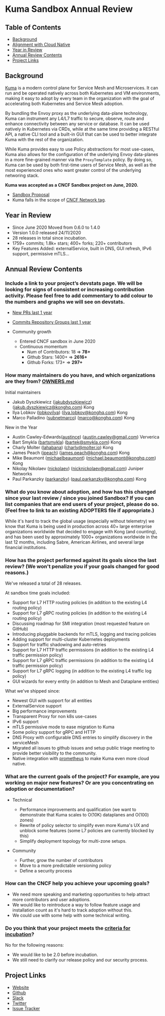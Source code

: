 # Kuma Sandbox Annual Review

## Table of Contents

- [Background](#background)
- [Alignment with Cloud Native](#alignment-with-cloud-native)
- [Year in Review](#year-in-review)
- [Annual Review Contents](#annual-review-contents)
- [Project Links](#project-links)

## Background

[Kuma](https://kuma.io) is a modern control plane for Service Mesh and Microservices. It can run and be operated natively across both Kubernetes and VM environments, making it easy to adopt by every team in the organization with the goal of accelerating both Kubernetes and Service Mesh adoption.

By bundling the Envoy proxy as the underlying data-plane technology, Kuma can instrument any L4/L7 traffic to secure, observe, route and enhance connectivity between any service or database. It can be used natively in Kubernetes via CRDs, while at the same time providing a RESTful API, a native CLI tool and a built-in GUI that can be used to better integrate Kuma with the rest of the organization.

While Kuma provides easy to use Policy abstractions for most use-cases, Kuma also allows for the configuration of the underlying Envoy data-planes in a more fine-grained manner via the `ProxyTemplate` policy. By doing so, Kuma can be used by both first-time users of Service Mesh, as well as the most experienced ones who want greater control of the underlying networing stack.


**Kuma was accepted as a CNCF Sandbox project on June, 2020.**
- [Sandbox Proposal](https://github.com/cncf/toc/blob/main/proposals/sandbox/kuma.md)
- Kuma falls in the scope of [CNCF Network tag](https://github.com/cncf/tag-network).


## Year in Review

- Since June 2020 Moved from 0.6.0 to 1.4.0
- Version 1.0.0 released 24/11/2020
- 28 releases in total since incubation.
- 1759+ commits; 1.8k+ stars; 400+ forks; 220+ contributors
- Key Features Added: externalService, built in DNS, GUI refresh, IPv6 support, permissive mTLS... 

## Annual Review Contents

### Include a link to your project’s devstats page. We will be looking for signs of consistent or increasing contribution activity. Please feel free to add commentary to add colour to the numbers and graphs we will see on devstats.

  - [New PRs last 1 year](https://kuma.devstats.cncf.io/d/15/new-prs-in-repository-groups?orgId=1&from=1586448000000&to=1622476799000&var-period=w&var-repogroup_name=All)

  - [Commits Repository Groups last 1 year](https://kuma.devstats.cncf.io/d/2/commits-repository-groups?orgId=1&from=now-1y&to=now&var-period=w&var-repogroups=All)

  - Community growth
    - Entered CNCF sandbox in June 2020
    - Continuous momentum
      - Num of Contributors: 18 => **78+**
      - Github Stars: 1400+ => **2616+**
      - Github Forks: 173+ => **297+**

### How many maintainers do you have, and which organizations are they from? [OWNERS.md](https://github.com/kumahq/kuma/blob/master/OWNERS.md)

  Initial maintainers
  * Jakub Dyszkiewicz ([jakubdyszkiewicz](https://github.com/jakubdyszkiewicz)) (jakub.dyszkiewicz@konghq.com) Kong
  * Ilya Lobkov ([lobkovilya](https://github.com/lobkovilya)) (ilya.lobkov@konghq.com) Kong
  * Marco Palladino ([subnetmarco](https://github.com/subnetmarco)) (marco@konghq.com) Kong

  New in the Year

  * Austin Cawley-Edwards([austince](https://github.com/austince)) (austin.cawley@gmail.com) Ververica
  * Bart Smykla ([bartsmykla](https://github.com/bartsmykla)) (bartek@smykla.com) Kong
  * Charly Molter ([lahabana](https://github.com/lahabana)) (charly@molter.io) Kong
  * James Peach ([jpeach](https://github.com/jpeach)) (james.peach@konghq.com) Kong
  * Mike Beaumont ([michaelbeaumont](https://github.com/michaelbeaumont)) (michael.beaumont@konghq.com) Kong
  * Nikolay Nikolaev ([nickolaev](https://github.com/nickolaev)) (nicknickolaev@gmail.com) Juniper Networks 
  * Paul Parkanzky ([parkanzky](https://github.com/parkanzky)) (paul.parkanzky@konghq.com) Kong


### What do you know about adoption, and how has this changed since your last review / since you joined Sandbox? If you can list companies that are end users of your project, please do so. (Feel free to link to an existing ADOPTERS file if appropriate.)

While it's hard to track the global usage (especially without telemetry) we know that Kuma is being used in production across 40+ large enterprise organizations worldwide that decided to engage with Kong (and counting), and has been used by approximately 1000+ organizations worldwide in the last 12 months, including Sabre, American Airlines, and several large financial institutions.

### How has the project performed against its goals since the last review? (We won't penalize you if your goals changed for good reasons.)

We've released a total of 28 releases.

At sandbox time goals included:

* Support for L7 HTTP routing policies (in addition to the existing L4 routing policy)
* Support for L7 gRPC routing policies (in addition to the existing L4 routing policy)
* Discussing roadmap for SMI integration (most requested feature on GitHub)
* Introducing pluggable backends for mTLS, logging and tracing policies
* Adding support for multi-cluster Kubernetes deployments
* Support for traffic shadowing and auto-retries
* Support for L7 HTTP traffic permissions (in addition to the existing L4 traffic permission policy)
* Support for L7 gRPC traffic permissions (in addition to the existing L4 traffic permission policy)
* Support for L7 gRPC logging (in addition to the existing L4 traffic log policy)
* GUI wizards for every entity (in addition to Mesh and Dataplane entities)

What we've shipped since:

* Newest GUI with support for all entities
* ExternalService support
* Big performance improvements
* Transparent Proxy for non k8s use-cases
* IPv6 support
* mTLS permissive mode to ease migration to Kuma
* Some policy support for gRPC and HTTP
* DNS Proxy with configurable DNS entries to simplify discovery in the serviceMesh
* Migrated all issues to github issues and setup public triage meeting to provide better visibility to the community.
* Native integration with [prometheus](https://prometheus.io/docs/prometheus/latest/configuration/configuration/#kuma_sd_config) to make Kuma even more cloud native.

### What are the current goals of the project? For example, are you working on major new features? Or are you concentrating on adoption or documentation?

  - Technical
    - Performance improvements and qualification (we want to demonstrate that Kuma scales to O(10K) dataplanes and O(100) zones)
    - Rewrite of policy selector to simplify even more Kuma's UX and unblock some features (some L7 policies are currently blocked by this)
    - Simplify deployment topology for multi-zone setups.

  - Community
    - Further, grow the number of contributors
    - Move to a more predictable versioning policy 
    - Define a security process


### How can the CNCF help you achieve your upcoming goals?

  - We need more speaking and marketing opportunities to help attract more contributors and user adoptions.
  - We would like to reintroduce a way to follow feature usage and installation count as it's hard to track adoption without this.
  - We could use with some help with some technical writing.

### Do you think that your project meets the [criteria for incubation](https://github.com/cncf/toc/blob/master/process/graduation_criteria.md#incubating-stage)?

No for the following reasons:

  - We would like to be 2.0 before incubation. 
  - We still need to clarify our release policy and our security process. 

## Project Links
 - [Website](https://kuma.io/)
 - [Github](https://github.com/kumahq/kuma)
 - [Slack](https://chat.kuma.io)
 - [Twitter](https://twitter.com/kumamesh)
 - [Issue Tracker](https://github.com/kumahq/kuma/issues)
